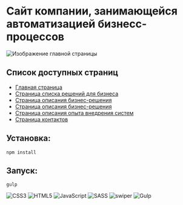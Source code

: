 # Сайт компании, занимающейся автоматизацией бизнесс-процессов

![Изображение главной страницы](https://user-images.githubusercontent.com/58606474/176154497-688aee40-dfd4-4216-b978-fe2e67dcf7dd.jpg)

## Список доступных страниц
* [Главная страница](https://integrating-system-site.netlify.app/)
* [Страница списка решений для бизнеса](https://integrating-system-site.netlify.app/solutions.html)
* [Страница описания бизнес-решения](https://integrating-system-site.netlify.app/solution-ag.html)
* [Страница описания бизнес-решения](https://integrating-system-site.netlify.app/solution-taxir.html)
* [Страница описания опыта внедрения систем](https://integrating-system-site.netlify.app/integrating.html)
* [Страница контактов](https://integrating-system-site.netlify.app/contacts.html)

## Установка:
```
npm install
```

## Запуск:
```
gulp
```

![CSS3](https://img.shields.io/badge/css3-%231572B6.svg?style=for-the-badge&logo=css3&logoColor=white)
![HTML5](https://img.shields.io/badge/html5-%23E34F26.svg?style=for-the-badge&logo=html5&logoColor=white)
![JavaScript](https://img.shields.io/badge/javascript-%23323330.svg?style=for-the-badge&logo=javascript&logoColor=%23F7DF1E)
![SASS](https://img.shields.io/badge/SASS-hotpink.svg?style=for-the-badge&logo=SASS&logoColor=white)
![swiper](https://img.shields.io/badge/swiper-%236332F6.svg?&style=for-the-badge&logo=swiper&logoColor=white")
![Gulp](https://img.shields.io/badge/GULP-%23CF4647.svg?style=for-the-badge&logo=gulp&logoColor=white)
